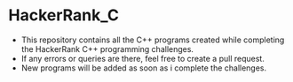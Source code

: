 # HackerRank_C

* This repository contains all the C++ programs created while completing the HackerRank C++ programming challenges.
* If any errors or queries are there, feel free to create a pull request.
* New programs will be added as soon as i complete the challenges.